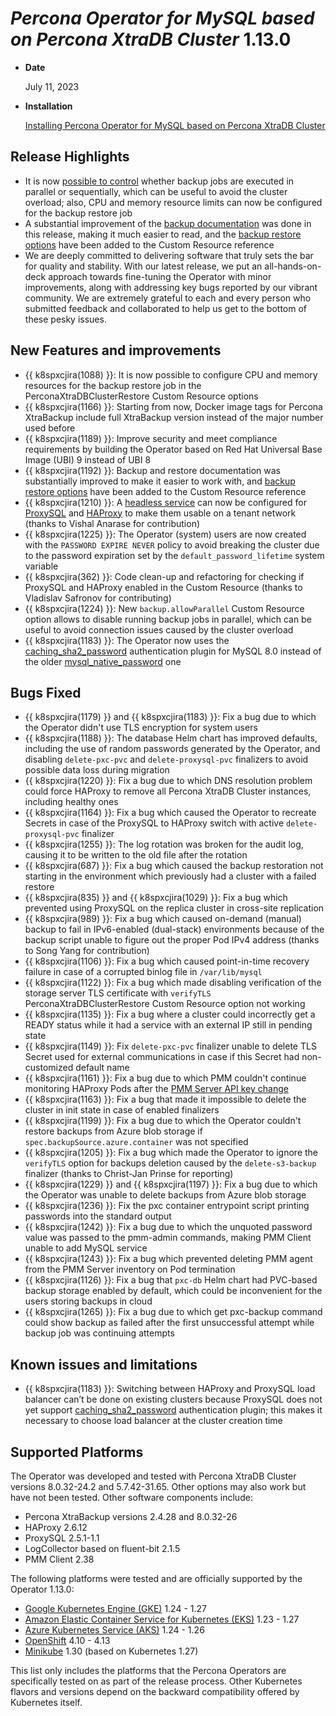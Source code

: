 # *Percona Operator for MySQL based on Percona XtraDB Cluster* 1.13.0

* **Date**

   July 11, 2023

* **Installation**

   [Installing Percona Operator for MySQL based on Percona XtraDB Cluster](../System-Requirements.md#installation-guidelines)

## Release Highlights

* It is now [possible to control](../operator.md#backup-allowparallel) whether backup jobs are executed  in parallel or sequentially, which can be useful to avoid the cluster overload; also, CPU and memory resource limits can now be configured for the backup restore job
* A substantial improvement of the [backup documentation](../backups.md) was done in this release, making it much easier to read, and the [backup restore options](../operator.md#perconaxtradbclusterrestore-custom-resource-options) have been added to the Сustom Resource reference
* We are deeply committed to delivering software that truly sets the bar for quality and stability. With our latest release, we put an all-hands-on-deck approach towards fine-tuning the Operator with minor improvements, along with addressing key bugs reported by our vibrant community. We are extremely grateful to each and every person who submitted feedback and collaborated to help us get to the bottom of these pesky issues.

## New Features and improvements

* {{ k8spxcjira(1088) }}: It is now possible to configure CPU and memory resources for the backup restore job in the PerconaXtraDBClusterRestore Custom Resource options
* {{ k8spxcjira(1166) }}: Starting from now, Docker image tags for Percona XtraBackup include full XtraBackup version instead of the major number used before
* {{ k8spxcjira(1189) }}: Improve security and meet compliance requirements by building the Operator based on Red Hat Universal Base Image (UBI) 9 instead of UBI 8
* {{ k8spxcjira(1192) }}: Backup and restore documentation was substantially improved to make it easier to work with, and [backup restore options](../operator.md#perconaxtradbclusterrestore-custom-resource-options) have been added to the Сustom Resource reference
* {{ k8spxcjira(1210) }}: A [headless service](https://kubernetes.io/docs/concepts/services-networking/service/#headless-services) can now be configured for [ProxySQL](../proxysql-conf.md/#headless-service) and [HAProxy](../haproxy-conf.md/#headless-service) to make them usable on a tenant network (thanks to Vishal Anarase for contribution)
* {{ k8spxcjira(1225) }}: The Operator (system) users are now created with the `PASSWORD EXPIRE NEVER` policy to avoid breaking the cluster due to the password expiration set by the `default_password_lifetime` system variable
* {{ k8spxcjira(362) }}: Code clean-up and refactoring for checking if ProxySQL and HAProxy enabled in the Custom Resource (thanks to Vladislav Safronov for contributing)
* {{ k8spxcjira(1224) }}: New `backup.allowParallel` Custom Resource option allows to disable running backup jobs in parallel, which can be useful to avoid connection issues caused by the cluster overload
* {{ k8spxcjira(1183) }}: The Operator now uses the [caching_sha2_password](https://dev.mysql.com/doc/refman/8.0/en/caching-sha2-pluggable-authentication.html) authentication plugin for MySQL 8.0 instead of the older [mysql_native_password](https://dev.mysql.com/doc/refman/8.0/en/native-pluggable-authentication.html) one

## Bugs Fixed

* {{ k8spxcjira(1179) }} and {{ k8spxcjira(1183) }}: Fix a bug due to which the Operator didn't use TLS encryption for system users
* {{ k8spxcjira(1188) }}: The database Helm chart has improved defaults, including the use of random passwords generated by the Operator, and disabling `delete-pxc-pvc` and `delete-proxysql-pvc` finalizers to avoid possible data loss during migration
* {{ k8spxcjira(1220) }}: Fix a bug due to which DNS resolution problem could force HAProxy to remove all Percona XtraDB Cluster instances, including healthy ones
* {{ k8spxcjira(1164) }}: Fix a bug which caused the Operator to recreate Secrets in case of the ProxySQL to  HAProxy switch with active `delete-proxysql-pvc` finalizer
* {{ k8spxcjira(1255) }}: The log rotation was broken for the audit log, causing it to be written to the old file after the rotation
* {{ k8spxcjira(687) }}: Fix a bug which caused the backup restoration not starting in the environment which previously had a cluster with a failed restore
* {{ k8spxcjira(835) }} and {{ k8spxcjira(1029) }}: Fix a bug which prevented using ProxySQL on the replica cluster in cross-site replication
* {{ k8spxcjira(989) }}: Fix a bug which caused on-demand (manual) backup to fail in IPv6-enabled (dual-stack) environments because of the backup script unable to figure out the proper Pod IPv4 address (thanks to Song Yang for contribution)
* {{ k8spxcjira(1106) }}: Fix a bug which caused point-in-time recovery failure in case of a corrupted binlog file in `/var/lib/mysql`
* {{ k8spxcjira(1122) }}: Fix a bug which made disabling verification of the storage server TLS certificate with `verifyTLS` PerconaXtraDBClusterRestore Custom Resource option not working
* {{ k8spxcjira(1135) }}: Fix a bug where a cluster could incorrectly get a READY status while it had a service with an external IP still in pending state
* {{ k8spxcjira(1149) }}: Fix `delete-pxc-pvc` finalizer unable to delete TLS Secret used for external communications in case if this Secret had non-customized default name
* {{ k8spxcjira(1161) }}: Fix a bug due to which PMM couldn't continue monitoring HAProxy Pods after the [PMM Server API key change](../monitoring.md#operator-monitoring-client-token)
* {{ k8spxcjira(1163) }}: Fix a bug that made it impossible to delete the cluster in init state in case of enabled finalizers
* {{ k8spxcjira(1199) }}: Fix a bug due to which the Operator couldn't restore backups from Azure blob storage if `spec.backupSource.azure.container` was not specified 
* {{ k8spxcjira(1205) }}: Fix a bug which made the Operator to ignore the `verifyTLS` option for backups deletion caused by the `delete-s3-backup` finalizer (thanks to Christ-Jan Prinse for reporting)
* {{ k8spxcjira(1229) }} and {{ k8spxcjira(1197) }}: Fix a bug due to which the Operator was unable to delete backups from Azure blob storage
* {{ k8spxcjira(1236) }}: Fix the pxc container entrypoint script printing passwords into the standard output
* {{ k8spxcjira(1242) }}: Fix a bug due to which the unquoted password value was passed to the pmm-admin commands, making PMM Client unable to add MySQL service
* {{ k8spxcjira(1243) }}: Fix a bug which prevented deleting PMM agent from the PMM Server inventory on Pod termination
* {{ k8spxcjira(1126) }}: Fix a bug that `pxc-db` Helm chart had PVC-based backup storage enabled by default, which could be inconvenient for the users storing backups in cloud
* {{ k8spxcjira(1265) }}: Fix a bug due to which get pxc-backup command could show backup as failed after the first unsuccessful attempt while backup job was continuing attempts

## Known issues and limitations

* {{ k8spxcjira(1183) }}: Switching between HAProxy and ProxySQL load balancer can’t be done on existing clusters because ProxySQL does not yet support [caching_sha2_password](https://dev.mysql.com/doc/refman/8.0/en/caching-sha2-pluggable-authentication.html) authentication plugin; this makes it necessary to choose load balancer at the cluster creation time

## Supported Platforms

The Operator was developed and tested with Percona XtraDB Cluster versions 8.0.32-24.2 and 5.7.42-31.65. Other options may also work but have not been tested. Other software components include:

* Percona XtraBackup versions 2.4.28 and 8.0.32-26
* HAProxy 2.6.12
* ProxySQL 2.5.1-1.1
* LogCollector based on fluent-bit 2.1.5
* PMM Client 2.38

The following platforms were tested and are officially supported by the Operator
1.13.0:

* [Google Kubernetes Engine (GKE)](https://cloud.google.com/kubernetes-engine) 1.24 - 1.27
* [Amazon Elastic Container Service for Kubernetes (EKS)](https://aws.amazon.com) 1.23 - 1.27
* [Azure Kubernetes Service (AKS)](https://azure.microsoft.com/en-us/services/kubernetes-service/) 1.24 - 1.26
* [OpenShift](https://www.redhat.com/en/technologies/cloud-computing/openshift) 4.10 - 4.13
* [Minikube](https://minikube.sigs.k8s.io/docs/) 1.30 (based on Kubernetes 1.27)

This list only includes the platforms that the Percona Operators are specifically tested on as part of the release process. Other Kubernetes flavors and versions depend on the backward compatibility offered by Kubernetes itself.
